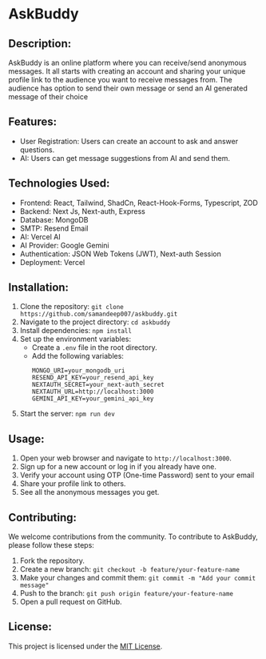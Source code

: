 # AskBuddy

## Description:
AskBuddy is an online platform where you can receive/send anonymous messages. It all starts with creating an account and sharing your unique profile link to the audience you want to receive messages from. The audience has option to send their own message or send an AI generated message of their choice

## Features:
- User Registration: Users can create an account to ask and answer questions.
- AI: Users can get message suggestions from AI and send them.


## Technologies Used:
- Frontend: React, Tailwind, ShadCn, React-Hook-Forms, Typescript, ZOD
- Backend: Next Js, Next-auth, Express
- Database: MongoDB
- SMTP: Resend Email
- AI: Vercel AI 
- AI Provider: Google Gemini
- Authentication: JSON Web Tokens (JWT), Next-auth Session
- Deployment: Vercel


## Installation:
1. Clone the repository: `git clone https://github.com/samandeep007/askbuddy.git`
2. Navigate to the project directory: `cd askbuddy`
3. Install dependencies: `npm install`
4. Set up the environment variables:
    - Create a `.env` file in the root directory.
    - Add the following variables:
      ```
      MONGO_URI=your_mongodb_uri
      RESEND_API_KEY=your_resend_api_key
      NEXTAUTH_SECRET=your_next-auth_secret
      NEXTAUTH_URL=http://localhost:3000
      GEMINI_API_KEY=your_gemini_api_key
      ```
5. Start the server: `npm run dev`

## Usage:
1. Open your web browser and navigate to `http://localhost:3000`.
2. Sign up for a new account or log in if you already have one.
3. Verify your account using OTP (One-time Password) sent to your email
4. Share your profile link to others.
5. See all the anonymous messages you get.

## Contributing:
We welcome contributions from the community. To contribute to AskBuddy, please follow these steps:
1. Fork the repository.
2. Create a new branch: `git checkout -b feature/your-feature-name`
3. Make your changes and commit them: `git commit -m "Add your commit message"`
4. Push to the branch: `git push origin feature/your-feature-name`
5. Open a pull request on GitHub.

## License:
This project is licensed under the [MIT License](https://opensource.org/licenses/MIT).
